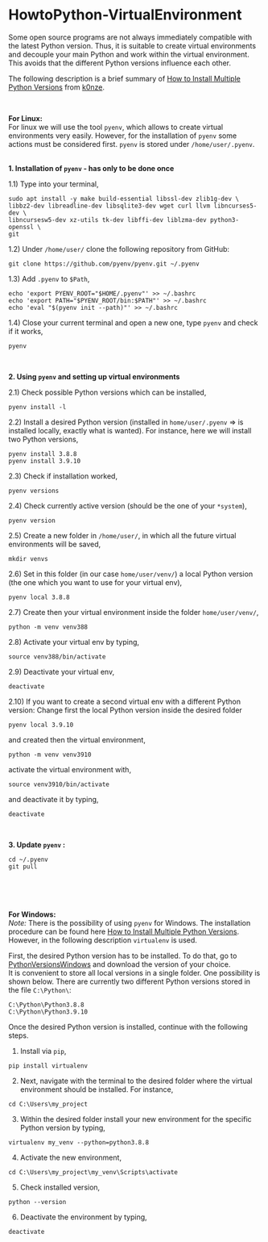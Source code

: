 # HowtoPython-VirtualEnvironment
Some open source programs are not always immediately compatible with the latest Python version. Thus, it is suitable to create virtual environments and decouple your main Python and work within the virtual environment. This avoids that the different Python versions influence each other.<br />

The following description is a brief summary of [How to Install Multiple Python Versions]( https://k0nze.dev/posts/install-pyenv-venv-vscode/) from [k0nze](https://k0nze.dev/).

<br />

**For Linux:**<br />
For linux we will use the tool `pyenv`, which allows to create virtual environments very easily. However, for the installation of `pyenv` some actions must be considered first. `pyenv` is stored under `/home/user/.pyenv`.<br /> <br />

**1. Installation of `pyenv` - has only to be done once** <br />

1.1) Type into your terminal,
````
sudo apt install -y make build-essential libssl-dev zlib1g-dev \
libbz2-dev libreadline-dev libsqlite3-dev wget curl llvm libncurses5-dev \
libncursesw5-dev xz-utils tk-dev libffi-dev liblzma-dev python3-openssl \
git
````

1.2) Under `/home/user/` clone the following repository from GitHub:
````
git clone https://github.com/pyenv/pyenv.git ~/.pyenv
````
  
1.3) Add `.pyenv` to `$Path`, 
````
echo 'export PYENV_ROOT="$HOME/.pyenv"' >> ~/.bashrc
echo 'export PATH="$PYENV_ROOT/bin:$PATH"' >> ~/.bashrc
echo 'eval "$(pyenv init --path)"' >> ~/.bashrc
````
  
1.4) Close your current terminal and open a new one, type `pyenv` and check if it works, 
````
pyenv
````
<br />

**2. Using `pyenv` and setting up virtual environments** <br />

2.1) Check possible Python versions which can be installed,
````
pyenv install -l
````

2.2) Install a desired Python version (installed in `home/user/.pyenv` => is installed locally, exactly what is wanted). For instance, here we will install two Python versions,
````
pyenv install 3.8.8
pyenv install 3.9.10
````

2.3) Check if installation worked,
````
pyenv versions
````

2.4) Check currently active version (should be the one of your `*system`), 
````
pyenv version
````

2.5) Create a new folder in `/home/user/`, in which all the future virtual environments will be saved,
````
mkdir venvs
````

2.6) Set in this folder (in our case `home/user/venv/`) a local Python version (the one which you want to use for your virtual env),
````
pyenv local 3.8.8
````

2.7) Create then your virtual environment inside the folder `home/user/venv/`,
````
python -m venv venv388
````

2.8) Activate your virtual env by typing,
````
source venv388/bin/activate
````

2.9) Deactivate your virtual env,
````
deactivate
````

2.10) If you want to create a second virtual env with a different Python version: Change first the local Python version inside the desired folder
````
pyenv local 3.9.10
````
and created then the virtual environment,
````
python -m venv venv3910
````
activate the virtual environment with,
````
source venv3910/bin/activate
````
and deactivate it by typing, 
````
deactivate
````

<br />

**3. Update ``pyenv`` :**
````
cd ~/.pyenv
git pull
````


<br />
<br />
<br />



**For Windows:**<br />
*Note:* There is the possibility of using `pyenv` for Windows. The installation procedure can be found here [How to Install Multiple Python Versions](https://k0nze.dev/posts/install-pyenv-venv-vscode/). However, in the following description `virtualenv` is used. <br />

First, the desired Python version has to be installed. To do that, go to [PythonVersionsWindows](https://www.python.org/downloads/windows/) and download the version of your choice. <br />
It is convenient to store all local versions in a single folder. One possibility is shown below. There are currently two different Python versions stored in the file `C:\Python\`:
````
C:\Python\Python3.8.8
C:\Python\Python3.9.10
````

Once the desired Python version is installed, continue with the following steps.<br />
1. Install via `pip`,
````
pip install virtualenv
````

2. Next, navigate with the terminal to the desired folder where the virtual environment should be installed. For instance,
````
cd C:\Users\my_project
````

3. Within the desired folder install your new environment for the specific Python version by typing,
````
virtualenv my_venv --python=python3.8.8 
````

4. Activate the new environment,
````
cd C:\Users\my_project\my_venv\Scripts\activate
````

5. Check installed version,
````
python --version
````

6. Deactivate the environment by typing, 
````
deactivate
````
